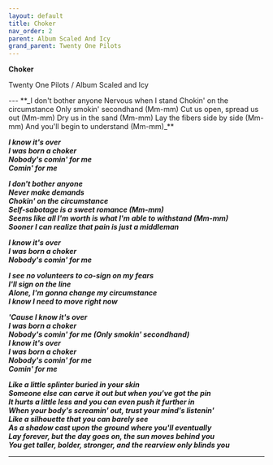 ```yaml
---  
layout: default  
title: Choker  
nav_order: 2  
parent: Album Scaled And Icy  
grand_parent: Twenty One Pilots  
---  
```


**Сhoker**
<p>
Twenty One Pilots / Album Scaled and Icy
</p>  
--- 
**_I don't bother anyone  
Nervous when I stand  
Chokin' on the circumstance  
Only smokin' secondhand (Mm-mm)  
Cut us open, spread us out (Mm-mm)  
Dry us in the sand (Mm-mm)  
Lay the fibers side by side (Mm-mm)  
And you'll begin to understand (Mm-mm)_**  

**_I know it's over  
I was born a choker  
Nobody's comin' for me  
Comin' for me_**  

**_I don't bother anyone  
Never make demands  
Chokin' on the circumstance  
Self-sabotage is a sweet romance (Mm-mm)  
Seems like all I'm worth is what I'm able to withstand (Mm-mm)  
Sooner I can realize that pain is just a middleman_**  

**_I know it's over  
I was born a choker  
Nobody's comin' for me_**  

**_I see no volunteers to co-sign on my fears  
I'll sign on the line  
Alone, I'm gonna change my circumstance  
I know I need to move right now_**  

**_'Cause I know it's over  
I was born a choker  
Nobody's comin' for me (Only smokin' secondhand)  
I know it's over  
I was born a choker  
Nobody's comin' for me  
Comin' for me_**  

**_Like a little splinter buried in your skin  
Someone else can carve it out but when you've got the pin  
It hurts a little less and you can even push it further in  
When your body's screamin' out, trust your mind's listenin'  
Like a silhouette that you can barely see  
As a shadow cast upon the ground where you'll eventually  
Lay forever, but the day goes on, the sun moves behind you  
You get taller, bolder, stronger, and the rearview only blinds you_**  
- - -
